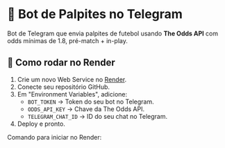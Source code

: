 # 🤖 Bot de Palpites no Telegram

Bot de Telegram que envia palpites de futebol usando **The Odds API** com odds mínimas de 1.8, pré-match + in-play.

## 🚀 Como rodar no Render

1. Crie um novo Web Service no [Render](https://render.com/).
2. Conecte seu repositório GitHub.
3. Em "Environment Variables", adicione:
   - `BOT_TOKEN` → Token do seu bot no Telegram.
   - `ODDS_API_KEY` → Chave da The Odds API.
   - `TELEGRAM_CHAT_ID` → ID do seu chat no Telegram.
4. Deploy e pronto.

Comando para iniciar no Render:

